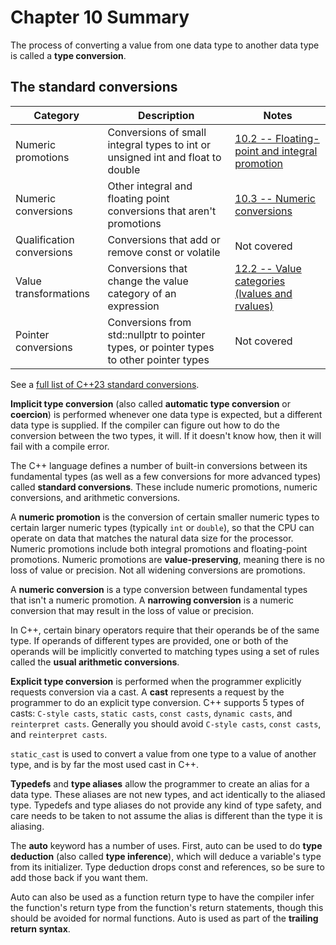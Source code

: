 # Chapter 10 Summary

The process of converting a value from one data type to another data type is called a **type conversion**.

## The standard conversions

| Category                | Description                                                                 | Notes                                      |
|-------------------------|-----------------------------------------------------------------------------|--------------------------------------------|
| Numeric promotions      | Conversions of small integral types to int or unsigned int and float to double | [10.2 -- Floating-point and integral promotion](https://www.learncpp.com/cpp-tutorial/floating-point-and-integral-promotion/) |
| Numeric conversions     | Other integral and floating point conversions that aren't promotions        | [10.3 -- Numeric conversions](https://www.learncpp.com/cpp-tutorial/numeric-conversions/)                |
| Qualification conversions | Conversions that add or remove const or volatile                          | Not covered                                |
| Value transformations   | Conversions that change the value category of an expression                | [12.2 -- Value categories (lvalues and rvalues)](https://www.learncpp.com/cpp-tutorial/value-categories-lvalues-and-rvalues/) |
| Pointer conversions     | Conversions from std::nullptr to pointer types, or pointer types to other pointer types | Not covered                |

See a [full list of C++23 standard conversions](chap10/full_list__standard_conversions.md).

**Implicit type conversion** (also called **automatic type conversion** or **coercion**) is performed whenever one data type is expected, but a different data type is supplied. If the compiler can figure out how to do the conversion between the two types, it will. If it doesn't know how, then it will fail with a compile error.

The C++ language defines a number of built-in conversions between its fundamental types (as well as a few conversions for more advanced types) called **standard conversions**. These include numeric promotions, numeric conversions, and arithmetic conversions.

A **numeric promotion** is the conversion of certain smaller numeric types to certain larger numeric types (typically `int` or `double`), so that the CPU can operate on data that matches the natural data size for the processor. Numeric promotions include both integral promotions and floating-point promotions. Numeric promotions are **value-preserving**, meaning there is no loss of value or precision. Not all widening conversions are promotions.

A **numeric conversion** is a type conversion between fundamental types that isn't a numeric promotion. A **narrowing conversion** is a numeric conversion that may result in the loss of value or precision.

In C++, certain binary operators require that their operands be of the same type. If operands of different types are provided, one or both of the operands will be implicitly converted to matching types using a set of rules called the **usual arithmetic conversions**.

**Explicit type conversion** is performed when the programmer explicitly requests conversion via a cast. A **cast** represents a request by the programmer to do an explicit type conversion. C++ supports 5 types of casts: `C-style casts`, `static casts`, `const casts`, `dynamic casts`, and `reinterpret casts`. Generally you should avoid `C-style casts`, `const casts`, and `reinterpret casts`.

`static_cast` is used to convert a value from one type to a value of another type, and is by far the most used cast in C++.

**Typedefs** and **type aliases** allow the programmer to create an alias for a data type. These aliases are not new types, and act identically to the aliased type. Typedefs and type aliases do not provide any kind of type safety, and care needs to be taken to not assume the alias is different than the type it is aliasing.

The **auto** keyword has a number of uses. First, auto can be used to do **type deduction** (also called **type inference**), which will deduce a variable's type from its initializer. Type deduction drops const and references, so be sure to add those back if you want them.

Auto can also be used as a function return type to have the compiler infer the function's return type from the function's return statements, though this should be avoided for normal functions. Auto is used as part of the **trailing return syntax**.

